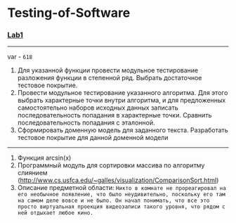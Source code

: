 # Testing-of-Software
### [Lab1](https://github.com/FooolyHARD/Testing-of-Software/tree/lab1)
---
var - `618`

1. Для указанной функции провести модульное тестирование разложения функции в степенной ряд. Выбрать достаточное тестовое покрытие.
2. Провести модульное тестирование указанного алгоритма. Для этого выбрать характерные точки внутри алгоритма, и для предложенных самостоятельно наборов исходных данных записать последовательность попадания в характерные точки. Сравнить последовательность попадания с эталонной.
3. Сформировать доменную модель для заданного текста.  Разработать тестовое покрытие для данной доменной модели
---
1. Функция arcsin(x)
2. Программный модуль для сортировки массива по алгоритму слиянием (http://www.cs.usfca.edu/~galles/visualization/ComparisonSort.html)
3. Описание предметной области:
`Никто в комнате не прореагировал на его необычное появление, что было неудивительно, поскольку его там на самом деле вовсе и не было. Он начал понимать, что все это просто виртуальная проекция видеозаписи такого уровня, что рядом с ней отдыхает любое кино.`
